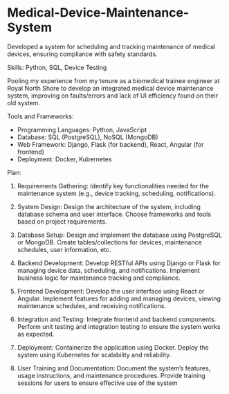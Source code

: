 # Medical-Device-Maintenance-System
Developed a system for scheduling and tracking maintenance of medical devices, ensuring compliance with safety standards.

Skills: Python, SQL, Device Testing

Pooling my experience from my tenure as a biomedical trainee engineer at Royal North Shore to develop an integrated medical device maintenance system, improving on faults/errors and lack of UI efficiency found on their old system.

Tools and Frameworks:

- Programming Languages: Python, JavaScript
- Database: SQL (PostgreSQL), NoSQL (MongoDB)
- Web Framework: Django, Flask (for backend), React, Angular (for frontend)
- Deployment: Docker, Kubernetes

Plan:
1. Requirements Gathering:
Identify key functionalities needed for the maintenance system (e.g., device tracking, scheduling, notifications).

2. System Design:
Design the architecture of the system, including database schema and user interface.
Choose frameworks and tools based on project requirements.

3. Database Setup:
Design and implement the database using PostgreSQL or MongoDB.
Create tables/collections for devices, maintenance schedules, user information, etc.

4. Backend Development:
Develop RESTful APIs using Django or Flask for managing device data, scheduling, and notifications.
Implement business logic for maintenance tracking and compliance.

5. Frontend Development:
Develop the user interface using React or Angular.
Implement features for adding and managing devices, viewing maintenance schedules, and receiving notifications.

6. Integration and Testing:
Integrate frontend and backend components.
Perform unit testing and integration testing to ensure the system works as expected.

7. Deployment:
Containerize the application using Docker.
Deploy the system using Kubernetes for scalability and reliability.

8. User Training and Documentation:
Document the system’s features, usage instructions, and maintenance procedures.
Provide training sessions for users to ensure effective use of the system
